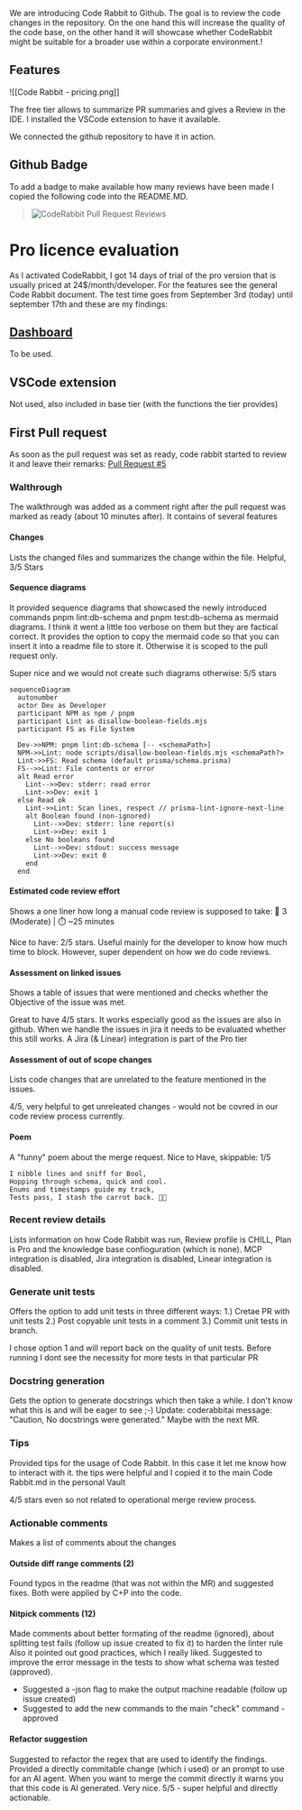 We are introducing Code Rabbit to Github.
The goal is to review the code changes in the repository.
On the one hand this will increase the quality of the code base, on the other hand it will showcase whether CodeRabbit might be suitable for a broader use within a corporate environment.!

## Features

![[Code Rabbit - pricing.png]]

The free tier allows to summarize PR summaries and gives a Review in the IDE. I installed the VSCode extension to have it available.

We connected the github repository to have it in action.

## Github Badge

To add a badge to make available how many reviews have been made I copied the following code into the README.MD.

> ![CodeRabbit Pull Request Reviews](https://img.shields.io/coderabbit/prs/github/01capitain/jira-release-manager?utm_source=oss&utm_medium=github&utm_campaign=01capitain%2Fjira-release-manager&labelColor=171717&color=FF570A&link=https%3A%2F%2Fcoderabbit.ai&label=CodeRabbit+Reviews)

# Pro licence evaluation

As I activated CodeRabbit, I got 14 days of trial of the pro version that is usually priced at 24$/month/developer.
For the features see the general Code Rabbit document.
The test time goes from September 3rd (today) until september 17th and these are my findings:

## [Dashboard](https://app.coderabbit.ai/dashboard)

To be used.

## VSCode extension

Not used, also included in base tier (with the functions the tier provides)

## First Pull request

As soon as the pull request was set as ready, code rabbit started to review it and leave their remarks:
[Pull Request #5](https://github.com/01capitain/jira-release-manager/pull/5)

### Walthrough

The walkthrough was added as a comment right after the pull request was marked as ready (about 10 minutes after). It contains of several features

#### Changes

Lists the changed files and summarizes the change within the file.
Helpful, 3/5 Stars

#### Sequence diagrams

It provided sequence diagrams that showcased the newly introduced commands pnpm lint:db-schema and pnpm test:db-schema as mermaid diagrams.
I think it went a little too verbose on them but they are factical correct.
It provides the option to copy the mermaid code so that you can insert it into a readme file to store it. Otherwise it is scoped to the pull request only.

Super nice and we would not create such diagrams otherwise: 5/5 stars

```
sequenceDiagram
  autonumber
  actor Dev as Developer
  participant NPM as npm / pnpm
  participant Lint as disallow-boolean-fields.mjs
  participant FS as File System

  Dev->>NPM: pnpm lint:db-schema [-- <schemaPath>]
  NPM->>Lint: node scripts/disallow-boolean-fields.mjs <schemaPath?>
  Lint->>FS: Read schema (default prisma/schema.prisma)
  FS-->>Lint: File contents or error
  alt Read error
    Lint-->>Dev: stderr: read error
    Lint->>Dev: exit 1
  else Read ok
    Lint->>Lint: Scan lines, respect // prisma-lint-ignore-next-line
    alt Boolean found (non-ignored)
      Lint-->>Dev: stderr: line report(s)
      Lint->>Dev: exit 1
    else No booleans found
      Lint-->>Dev: stdout: success message
      Lint->>Dev: exit 0
    end
  end
```

#### Estimated code review effort

Shows a one liner how long a manual code review is supposed to take:
🎯 3 (Moderate) | ⏱️ ~25 minutes

Nice to have: 2/5 stars. Useful mainly for the developer to know how much time to block. However, super dependent on how we do code reviews.

#### Assessment on linked issues

Shows a table of issues that were mentioned and checks whether the Objective of the issue was met.

Great to have 4/5 stars.
It works especially good as the issues are also in github.
When we handle the issues in jira it needs to be evaluated whether this still works. A Jira (& Linear) integration is part of the Pro tier

#### Assessment of out of scope changes

Lists code changes that are unrelated to the feature mentioned in the issues.

4/5, very helpful to get unreleated changes - would not be covred in our code review process currently.

#### Poem

A "funny" poem about the merge request.
Nice to Have, skippable: 1/5

```
I nibble lines and sniff for Bool,
Hopping through schema, quick and cool.
Enums and timestamps guide my track,
Tests pass, I stash the carrot back. 🥕🐇
```

### Recent review details

Lists information on how Code Rabbit was run, Review profile is CHILL, Plan is Pro and the knowledge base confioguration (which is none).
MCP integration is disabled, Jira integration is disabled, Linear integration is disabled.

### Generate unit tests

Offers the option to add unit tests in three different ways:
1.) Cretae PR with unit tests
2.) Post copyable unit tests in a comment
3.) Commit unit tests in branch.

I chose option 1 and will report back on the quality of unit tests. Before running I dont see the necessity for more tests in that particular PR

### Docstring generation

Gets the option to generate docstrings which then take a while. I don't know what this is and will be eager to see ;-)
Update: coderabbitai message: "Caution, No docstrings were generated." Maybe with the next MR.

### Tips

Provided tips for the usage of Code Rabbit. In this case it let me know how to interact with it. the tips were helpful and I copied it to the main Code Rabbit.md in the personal Vault

4/5 stars even so not related to operational merge review process.

### Actionable comments

Makes a list of comments about the changes

#### Outside diff range comments (2)

Found typos in the readme (that was not within the MR) and suggested fixes. Both were applied by C+P into the code.

#### Nitpick comments (12)

Made comments about better formating of the readme (ignored), about splitting test fails (follow up issue created to fix it) to harden the linter rule
Also it pointed out good practices, which I really liked.
Suggested to improve the error message in the tests to show what schema was tested (approved).

- Suggested a -json flag to make the output machine readable (follow up issue created)
- Suggested to add the new commands to the main "check" command - approved

#### Refactor suggestion

Suggested to refactor the regex that are used to identify the findings. Provided a directly commitable change (which i used) or an prompt to use for an AI agent.
When you want to merge the commit directly it warns you that this code is AI generated. Very nice.
5/5 - super helpful and directly actionable.
